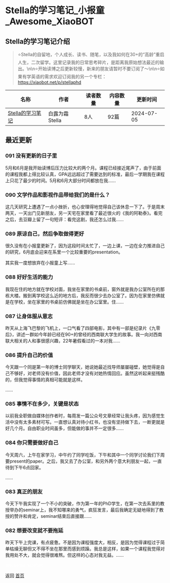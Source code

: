 # Stella的学习笔记_小报童_Awesome_XiaoBOT

## Stella的学习笔记介绍
> ⭐️Stella的自留地，个人成长、读书、随笔，以及我如何在30+的“高龄”重启人生，二次留学。这里记录我的日常思考碎片，是距离我原始想法最近的输出。\n\n⭐️开始读博之后更新较慢，新来的朋友请暂时不要订阅了～\n\n⭐️如果有学英语的需求欢迎订阅我的另一个专栏：https://xiaobot.net/p/stellaphd  
  


|名称|作者|读者数量|内容数量|更新时间|
|---|---|---|---|---|
|[Stella的学习笔记](https://xiaobot.net/p/stella1016?refer=9c3f1c95-a052-465a-9902-f6d75080262a)|白露为霜Stella|8人|92篇|2024-07-05|

## 最近更新
### 091 没有更新的日子里

5月和6月是我开始读博后压力比较大的两个月。课程已经接近尾声了，由于前面的课程我都上得比较认真，GPA远远超过了需要达到的标准，最后一学期我在课程上只花了最少的时间。5月和6月大部分时间都放在我......

### 090 文学作品和影视作品带给我们的是什么？

这几天研究上遭遇了一点小挫折，也心安理得地觉得自己该休息一下了。于是周末两天，一天出门见新朋友，另一天宅在家里看了最近很火的《我的阿勒泰》。看完之后，去豆瓣上留了一句短评：看完这剧，我还怎么过我......

### 089 原谅自己，然后争取做得更好

很久没有在小报童更新了，因为这段时间太忙了，一边上课，一边在全力推进自己的研究，6月底会迎来在系里一个比较重要的presentation。

其实我一度想放弃在小报童上写......

### 088 好好生活的能力

我现在住的地方就在学校对面，我坐在家里的书桌前，窗外就是我办公室所在的那栋大楼。搬到离学校这么近的地方后，我反而很少去办公室了。因为在家里仿佛就是在学校，坐在家里的书桌前仿佛就是坐在办公室里。住......

### 087 让身体服从意志

昨天从上海飞巴黎的飞机上，一口气看了四部电影，其中有一部是纪录片《九零后》，讲述一群如今年龄已经在90+的曾经的西南联大学生的故事。我一向对西南联大相关的人和事很感兴趣，22年暑假看过的一本对我......

### 086 提升自己的价值

今天跟一个同是第一年的博士同学聊天，她说她最近找导师屡屡碰壁，她觉得是自己不够好，对老师没有价值，因此老师才没有对她热情回应。虽然这听起来挺残酷的，但我觉得事情的真相可能就是这样。

......

### 085 事情不在多少，关键是状态

以前我全职做自媒体创作者时，每周发一篇公众号文章经常让我头疼，因为感觉生活中没有太多素材可写。一直想认真对待小红书，也没有坚持做下去，一断更就是好几个月。自由职业时间虽多，但能做的事并不一定很多......

### 084 你只需要做好自己

今天周六，上午在家学习，中午约了同学吃饭，下午和其中一个同学讨论我们下周要present的paper。之后，我又去了办公室，和另外两个意大利朋友一起，一直待到下午6点回家。

......

### 083 真正的朋友

今天下午我实现了一个不小的突破，作为第一年的PhD学生，在第一次去系里的教授举办的seminar上，我不知哪来的勇气，疯狂发言，最后我确定无疑地得到了教授的赞许和肯定，seminar结束后直接跟......

### 082 想要改变就不要拖延

昨天下午上完课，有点疲惫。不是因为课程强度大，相反，是因为觉得课程过于简单枯燥无聊但又不得不坐在那里而感到烦躁。我总是这样，如果一个课程我觉得对我用处不大，就会觉得很难熬。但这样的心态对我无益。......


<a href="https://github.com/Reno9527/awesome-xiaobot" style="color: white; text-decoration: none;">awesome-xiaobot</a>

返回 [首页](../README.md)

